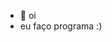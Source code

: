 - 👋 oi
- eu faço programa :)
<!---
Gabriel-S4/Gabriel-S4 is a ✨ special ✨ repository because its `README.md` (this file) appears on your GitHub profile.
You can click the Preview link to take a look at your changes.
--->
